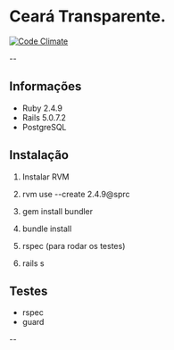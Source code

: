 # Ceará Transparente.

[![Code Climate](https://codeclimate.com/repos/58e251178d11fd212e000e7d/badges/ee20ae61b769599f2602/gpa.svg)](https://codeclimate.com/repos/58e251178d11fd212e000e7d/feed)

--

## Informações

* Ruby 2.4.9
* Rails 5.0.7.2
* PostgreSQL

## Instalação


  1) Instalar RVM

  2) rvm use --create 2.4.9@sprc

  3) gem install bundler

  4) bundle install

  5) rspec (para rodar os testes)

  6) rails s

## Testes

* rspec
* guard

--
